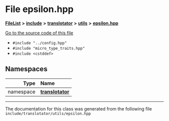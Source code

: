 

# File epsilon.hpp



[**FileList**](files.md) **>** [**include**](dir_d44c64559bbebec7f509842c48db8b23.md) **>** [**translotator**](dir_ffa3503b73a46a1fbf73d754da62ba14.md) **>** [**utils**](dir_19a7ecde96094a236c7c8e28b6698d62.md) **>** [**epsilon.hpp**](epsilon_8hpp.md)

[Go to the source code of this file](epsilon_8hpp_source.md)



* `#include "../config.hpp"`
* `#include "micro_type_traits.hpp"`
* `#include <cstddef>`













## Namespaces

| Type | Name |
| ---: | :--- |
| namespace | [**translotator**](namespacetranslotator.md) <br> |





















































------------------------------
The documentation for this class was generated from the following file `include/translotator/utils/epsilon.hpp`

